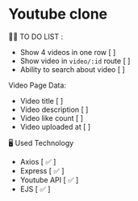 # Youtube clone

👩‍💻 TO DO LIST :
- Show 4 videos in one row [ ]
- Show video in `video/:id` route [ ]
- Ability to search about video [ ]


Video Page Data:
- Video title [ ]
- Video description [ ]
- Video like count [ ]
- Video uploaded at [ ]

🖥 Used Technology
- Axios [ ✅ ]
- Express [ ✅ ]
- Youtube API [ ✅ ]
- EJS [ ✅ ]
